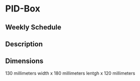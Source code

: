 # PID-Box
## Weekly Schedule
## Description  
## Dimensions
130 millimeters width x 180 millimeters lentgh x 120 millimeters 
